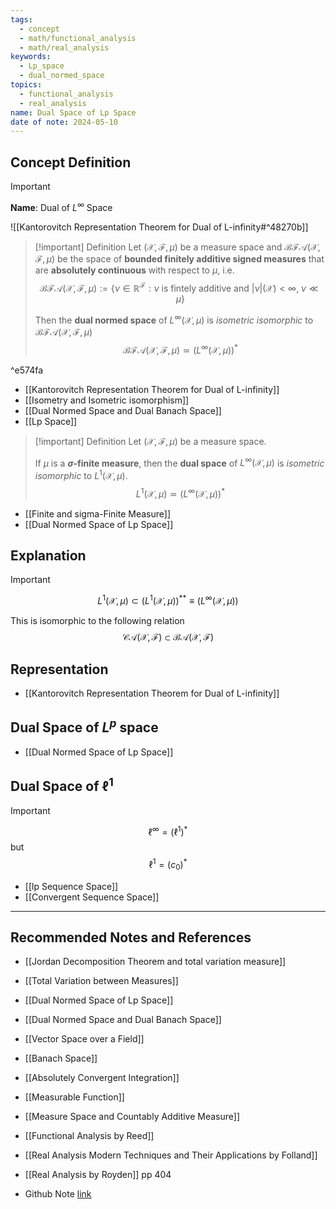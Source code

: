 ```yaml
---
tags:
  - concept
  - math/functional_analysis
  - math/real_analysis
keywords:
  - Lp_space
  - dual_normed_space
topics:
  - functional_analysis
  - real_analysis
name: Dual Space of Lp Space
date of note: 2024-05-10
---
```


## Concept Definition

>[!important]
>**Name**:  Dual of $L^{\infty}$ Space

![[Kantorovitch Representation Theorem for Dual of L-infinity#^48270b]]


>[!important] Definition
>Let $(\mathcal{X}, \mathscr{F}, \mu)$ be a measure space and $\mathcal{BFA}(\mathcal{X}, \mathscr{F}, \mu)$ be the space of **bounded finitely additive signed measures** that are **absolutely continuous** with respect to $\mu$, i.e. 
>$$
>\mathcal{BFA}(\mathcal{X}, \mathscr{F}, \mu):= \left\{ \nu \in \mathbb{R}^{\mathscr{F}}: \nu \text{ is fintely additive and }|\nu|(\mathcal{X}) < \infty,\; \nu \ll \mu \right\} 
>$$
>
>Then the **dual normed space** of $L^{\infty}(\mathcal{X}, \mu)$ is *isometric isomorphic* to $\mathcal{BFA}(\mathcal{X}, \mathscr{F}, \mu)$
>$$
>\mathcal{BFA}(\mathcal{X}, \mathscr{F}, \mu) \simeq \left(L^{\infty}(\mathcal{X}, \mu)\right)^{*}
>$$

^e574fa

- [[Kantorovitch Representation Theorem for Dual of L-infinity]]
- [[Isometry and Isometric isomorphism]]
- [[Dual Normed Space and Dual Banach Space]]
- [[Lp Space]]

>[!important] Definition
>Let $(\mathcal{X}, \mathscr{F}, \mu)$ be a measure space. 
>
>If $\mu$ is a **$\sigma$-finite measure**, then the **dual space** of $L^{\infty}(\mathcal{X}, \mu)$ is *isometric isomorphic* to $L^1(\mathcal{X}, \mu)$.
>$$L^1(\mathcal{X}, \mu) \simeq \left(L^{\infty}(\mathcal{X}, \mu)\right)^{*}$$

- [[Finite and sigma-Finite Measure]]
- [[Dual Normed Space of Lp Space]]

## Explanation

>[!important]
>$$
>L^1(\mathcal{X},  \mu) \subset \left(L^1(\mathcal{X}, \mu)\right)^{* *} \equiv \left(L^{\infty}(\mathcal{X},  \mu)\right)
>$$
>
>This is isomorphic to the following relation
>$$
>\mathcal{CA}(\mathcal{X}, \mathscr{F})  \subset \mathcal{BA}(\mathcal{X}, \mathscr{F})
>$$

## Representation

- [[Kantorovitch Representation Theorem for Dual of L-infinity]]

## Dual Space of $L^p$ space

- [[Dual Normed Space of Lp Space]]

## Dual Space of $\ell^1$

>[!important]
>$$
>\ell^{\infty} = \left(\ell^1\right)^{*}
>$$
>but
>$$
>\ell^{1} = \left(c_{0}\right)^{*}
>$$

- [[lp Sequence Space]]
- [[Convergent Sequence Space]]




-----------
##  Recommended Notes and References

- [[Jordan Decomposition Theorem and total variation measure]]
- [[Total Variation between Measures]]

- [[Dual Normed Space of Lp Space]]
- [[Dual Normed Space and Dual Banach Space]]
- [[Vector Space over a Field]]
- [[Banach Space]]

- [[Absolutely Convergent Integration]]
- [[Measurable Function]]
- [[Measure Space and Countably Additive Measure]]


- [[Functional Analysis by Reed]]
- [[Real Analysis Modern Techniques and Their Applications by Folland]]
- [[Real Analysis by Royden]] pp 404
- Github Note [link](https://github.com/TianpeiLuke/SelfStudyNotes/tree/master/self-study/probability_and_measure_theory)